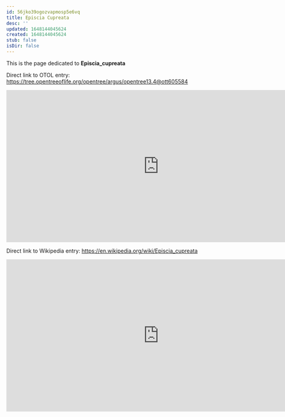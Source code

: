 ```yaml
---
id: 56jko39ogozvapmosp5e6vq
title: Episcia Cupreata
desc: ''
updated: 1648144045624
created: 1648144045624
stub: false
isDir: false
---
```

This is the page dedicated to **Episcia_cupreata**


Direct link to OTOL entry: https://tree.opentreeoflife.org/opentree/argus/opentree13.4@ott605584



<html>
    <body>
    <iframe src="https://tree.opentreeoflife.org/opentree/argus/opentree13.4@ott605584"
    width="800" height="400" frameborder="0" allowfullscreen> </iframe>
    </body>
</html>
    


Direct link to Wikipedia entry: https://en.wikipedia.org/wiki/Episcia_cupreata



<html>
    <body>
    <iframe src="https://en.wikipedia.org/wiki/Episcia_cupreata"
    width="800" height="400" frameborder="0" allowfullscreen> </iframe>
    </body>
</html>
    
